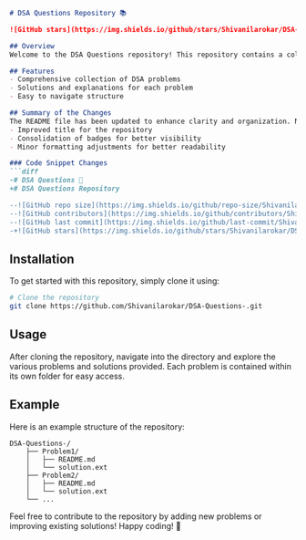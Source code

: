 ```markdown
# DSA Questions Repository 📚

![GitHub stars](https://img.shields.io/github/stars/Shivanilarokar/DSA-Questions-) ![GitHub forks](https://img.shields.io/github/forks/Shivanilarokar/DSA-Questions-) ![GitHub issues](https://img.shields.io/github/issues/Shivanilarokar/DSA-Questions-) ![GitHub repo size](https://img.shields.io/github/repo-size/Shivanilarokar/DSA-Questions-) ![GitHub contributors](https://img.shields.io/github/contributors/Shivanilarokar/DSA-Questions-) ![GitHub last commit](https://img.shields.io/github/last-commit/Shivanilarokar/DSA-Questions-)

## Overview
Welcome to the DSA Questions repository! This repository contains a collection of Data Structures and Algorithms (DSA) problems, complete with solutions and explanations. It is designed to help developers and students improve their problem-solving skills and understanding of DSA concepts.

## Features
- Comprehensive collection of DSA problems
- Solutions and explanations for each problem
- Easy to navigate structure

## Summary of the Changes
The README file has been updated to enhance clarity and organization. Notable changes include:
- Improved title for the repository
- Consolidation of badges for better visibility
- Minor formatting adjustments for better readability

### Code Snippet Changes
```diff
-# DSA Questions 📖
+# DSA Questions Repository
```

```diff
--![GitHub repo size](https://img.shields.io/github/repo-size/Shivanilarokar/DSA-Questions-) 
--![GitHub contributors](https://img.shields.io/github/contributors/Shivanilarokar/DSA-Questions-)
--![GitHub last commit](https://img.shields.io/github/last-commit/Shivanilarokar/DSA-Questions-)
-+![GitHub stars](https://img.shields.io/github/stars/Shivanilarokar/DSA-Questions-) ![GitHub forks](https://img.shields.io/github/forks/Shivanilarokar/DSA-Questions-) ![GitHub issues](https://img.shields.io/github/issues/Shivanilarokar/DSA-Questions-) ![GitHub repo size](https://img.shields.io/github/repo-size/Shivanilarokar/DSA-Questions-) ![GitHub contributors](https://img.shields.io/github/contributors/Shivanilarokar/DSA-Questions-) ![GitHub last commit](https://img.shields.io/github/last-commit/Shivanilarokar/DSA-Questions-)
```

## Installation
To get started with this repository, simply clone it using:
```bash
# Clone the repository
git clone https://github.com/Shivanilarokar/DSA-Questions-.git
```

## Usage
After cloning the repository, navigate into the directory and explore the various problems and solutions provided. Each problem is contained within its own folder for easy access.

## Example
Here is an example structure of the repository:
```
DSA-Questions-/
    ├── Problem1/
    │   ├── README.md
    │   └── solution.ext
    ├── Problem2/
    │   ├── README.md
    │   └── solution.ext
    └── ...
```

Feel free to contribute to the repository by adding new problems or improving existing solutions! Happy coding! 🎉
```